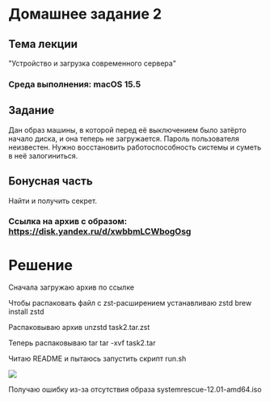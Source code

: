 # Домашнее задание 2

## Тема лекции
"Устройство и загрузка современного сервера"

### Среда выполнения: macOS 15.5

## Задание
Дан образ машины, в которой перед её выключением было затёрто начало диска, и она теперь не загружается. Пароль пользователя неизвестен. Нужно восстановить работоспособность системы и суметь в неё залогиниться.

## Бонусная часть
Найти и получить секрет.

### Ссылка на архив с образом: https://disk.yandex.ru/d/xwbbmLCWbogOsg

# Решение
Сначала загружаю архив по ссылке

Чтобы распаковать файл c zst-расширением устанавливаю zstd
brew install zstd

Распаковываю архив
unzstd task2.tar.zst

Теперь распаковываю tar
tar -xvf task2.tar

Читаю README и пытаюсь запустить скрипт run.sh

![](https://getfile.dokpub.com/yandex/get/https://disk.yandex.ru/i/GYNCND47czg08g)

Получаю ошибку из-за отсутствия образа systemrescue-12.01-amd64.iso
